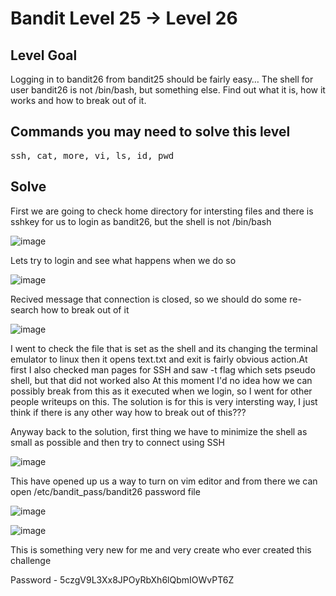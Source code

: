 # Bandit Level 25 → Level 26 #

## Level Goal ##
<p>Logging in to bandit26 from bandit25 should be fairly easy… The shell for user bandit26 is not /bin/bash, but something else. Find out what it is, how it works and how to break out of it.</p>

## Commands you may need to solve this level ##
<pre>
ssh, cat, more, vi, ls, id, pwd
</pre>

## Solve ##
<p>First we are going to check home directory for intersting files and there is sshkey for us to login as bandit26, but the shell is not /bin/bash</p>

![image](https://user-images.githubusercontent.com/85706972/166400391-3017c51b-717c-4b09-b3d8-a46a6cff760e.png)

<p>Lets try to login and see what happens when we do so</p>

![image](https://user-images.githubusercontent.com/85706972/166400444-10ba4718-363d-469e-8276-8c926d7b9347.png)

<p>Recived message that connection is closed, so we should do some re-search how to break out of it</p>

![image](https://user-images.githubusercontent.com/85706972/166401359-7d055127-5da7-4431-81df-e59dfb5940a7.png)

<p>I went to check the file that is set as the shell and its changing the terminal emulator to linux then it opens text.txt and exit is fairly obvious action.At first I also checked man pages for SSH and saw -t flag which sets pseudo shell, but that did not worked also
At this moment I'd no idea how we can possibly break from this as it executed when we login, so I went for other people writeups on this.
The solution is for this is very intersting way, I just think if there is any other way how to break out of this???</p>

<p>Anyway back to the solution, first thing we have to minimize the shell as small as possible and then try to connect using SSH</p>

![image](https://user-images.githubusercontent.com/85706972/166401925-3a3ff52a-09e2-4211-a781-f00ca3c032ae.png)

<p>This have opened up us a way to turn on vim editor and from there we can open /etc/bandit_pass/bandit26 password file</p>

![image](https://user-images.githubusercontent.com/85706972/166402146-ce65fed9-7d69-41c7-a9b1-8ae57b1983bf.png)


![image](https://user-images.githubusercontent.com/85706972/166402169-3829d4a9-052b-49fa-a4d7-3077bb32b002.png)

<p>This is something very new for me and very create who ever created this challenge</p>

Password - 5czgV9L3Xx8JPOyRbXh6lQbmIOWvPT6Z


